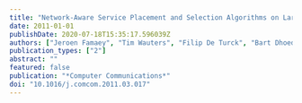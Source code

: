 ```yaml
---
title: "Network-Aware Service Placement and Selection Algorithms on Large-scale Overlay Networks"
date: 2011-01-01
publishDate: 2020-07-18T15:35:17.596039Z
authors: ["Jeroen Famaey", "Tim Wauters", "Filip De Turck", "Bart Dhoedt", "Piet Demeester"]
publication_types: ["2"]
abstract: ""
featured: false
publication: "*Computer Communications*"
doi: "10.1016/j.comcom.2011.03.017"
---
```


